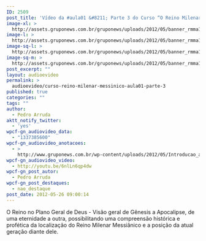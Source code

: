 ```yaml
---
ID: 2509
post_title: 'Vídeo da #aula01 &#8211; Parte 3 do Curso “O Reino Milenar Messiânico”'
image-xl: >
  http://assets.gruponews.com.br/gruponews/uploads/2012/05/banner_rmma1-prt3.jpg
image-l: >
  http://assets.gruponews.com.br/gruponews/uploads/2012/05/banner_rmma1-prt3.jpg
image-sq-l: >
  http://assets.gruponews.com.br/gruponews/uploads/2012/05/banner_rmma1-prt3.jpg
image-sq-m: >
  http://assets.gruponews.com.br/gruponews/uploads/2012/05/banner_rmma1-prt3-720x320.jpg
post_excerpt: ""
layout: audioevideo
permalink: >
  audioevideo/curso-reino-milenar-messinico-aula01-parte-3
published: true
categories: ""
tags: ""
author:
  - Pedro Arruda
aktt_notify_twitter:
  - 'yes'
wpcf-gn_audiovideo_data:
  - "1337385600"
wpcf-gn_audiovideo_anotacoes:
  - >
    http://www.gruponews.com.br/wp-content/uploads/2012/05/Introducao_ao_RMM.pdf
wpcf-gn_audiovideo_video:
  - http://youtu.be/6nlLn6qp4dw
wpcf-gn_post_autor:
  - Pedro Arruda
wpcf-gn_post_destaques:
  - nao_destaque
post_date: 2012-05-26 09:00:14
---
```

O Reino no Plano Geral de Deus - Visão geral de Gênesis a Apocalipse, de uma eternidade a outra, possibilitando uma compreensão histórica e profética da localização do Reino Milenar Messiânico e a posição da atual geração diante dele.